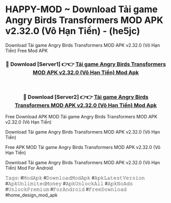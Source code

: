 # HAPPY-MOD ~ Download Tải game Angry Birds Transformers MOD APK v2.32.0 (Vô Hạn Tiền) - (he5jc)
Download Tải game Angry Birds Transformers MOD APK v2.32.0 (Vô Hạn Tiền) Free Mod APK

<div align="center">
<h3>🔴 Download [Server1] 👉👉 <a href="https://apk-comot.site?title=Tải_game_Angry_Birds_Transformers_MOD_APK_v2.32.0_(Vô_Hạn_Tiền)">Tải game Angry Birds Transformers MOD APK v2.32.0 (Vô Hạn Tiền) Mod Apk</a></h3><br>

<h3>🔴 Download [Server2] 👉👉 <a href="https://apk-comot.site?title=Tải_game_Angry_Birds_Transformers_MOD_APK_v2.32.0_(Vô_Hạn_Tiền)">Tải game Angry Birds Transformers MOD APK v2.32.0 (Vô Hạn Tiền) Mod Apk</a></h3>
</div>


Free Download APK MOD Tải game Angry Birds Transformers MOD APK v2.32.0 (Vô Hạn Tiền)

Download Tải game Angry Birds Transformers MOD APK v2.32.0 (Vô Hạn Tiền) 

Free APK MOD Tải game Angry Birds Transformers MOD APK v2.32.0 (Vô Hạn Tiền) 

Download Tải game Angry Birds Transformers MOD APK v2.32.0 (Vô Hạn Tiền) Mod For Android

𝚃𝚊𝚐𝚜: #𝙼𝚘𝚍𝙰𝚙𝚔 #𝙳𝚘𝚠𝚗𝚕𝚘𝚊𝚍𝙼𝚘𝚍𝙰𝚙𝚔 #𝙰𝚙𝚔𝙻𝚊𝚝𝚎𝚜𝚝𝚅𝚎𝚛𝚜𝚒𝚘𝚗 #𝙰𝚙𝚔𝚄𝚗𝚕𝚒𝚖𝚒𝚝𝚎𝚍𝙼𝚘𝚗𝚎𝚢 #𝙰𝚙𝚔𝚄𝚗𝚕𝚘𝚌𝚔𝙰𝚕𝚕 #𝙰𝚙𝚔𝙽𝚘𝙰𝚍𝚜 #𝚄𝚗𝚕𝚘𝚌𝚔𝙿𝚛𝚎𝚖𝚒𝚞𝚖 #𝙵𝚘𝚛𝙰𝚗𝚍𝚛𝚘𝚒𝚍 #𝙵𝚛𝚎𝚎𝙳𝚘𝚠𝚗𝚕𝚘𝚊𝚍 #home_design_mod_apk